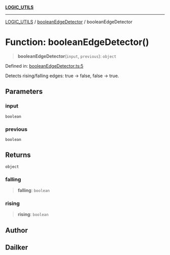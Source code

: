 [**LOGIC_UTILS**](../../README.md)

***

[LOGIC_UTILS](../../README.md) / [booleanEdgeDetector](../README.md) / booleanEdgeDetector

# Function: booleanEdgeDetector()

> **booleanEdgeDetector**(`input`, `previous`): `object`

Defined in: [booleanEdgeDetector.ts:5](https://github.com/dailker/everyutil/blob/8ebd741383aff061deffff96bf58a9059d1b9944/src/logic/booleanEdgeDetector.ts#L5)

Detects rising/falling edges: true → false, false → true.

## Parameters

### input

`boolean`

### previous

`boolean`

## Returns

`object`

### falling

> **falling**: `boolean`

### rising

> **rising**: `boolean`

## Author

## Dailker
